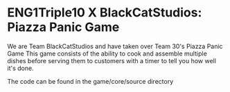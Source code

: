 # ENG1Triple10 X BlackCatStudios: Piazza Panic Game

We are Team BlackCatStudios and have taken over Team 30's Piazza Panic Game
This game consists of the ability to cook and assemble multiple dishes before serving them to customers with a timer to tell you how well it's done.

The code can be found in the game/core/source directory
